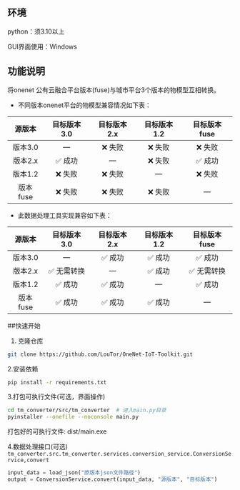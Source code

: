 ## 环境

python：须3.10以上

GUI界面使用：Windows

## 功能说明

将onenet 公有云融合平台版本(fuse)与城市平台3个版本的物模型互相转换。

- 不同版本onenet平台的物模型兼容情况如下表：

|  源版本  | 目标版本3.0 | 目标版本2.x | 目标版本1.2 | 目标版本fuse |
| :------: | :---------: | :---------: | :---------: | :----------: |
| 版本3.0  |      —      |   ❌ 失败    |   ❌ 失败    |    ❌ 失败    |
| 版本2.x  |   ✅ 成功    |      —      |   ❌ 失败    |    ✅ 成功    |
| 版本1.2  |   ❌ 失败    |   ❌ 失败    |      —      |    ❌ 失败    |
| 版本fuse |   ❌ 失败    |   ❌ 失败    |   ❌ 失败    |      —       |

- 此数据处理工具实现兼容如下表：

|  源版本  | 目标版本3.0 | 目标版本2.x | 目标版本1.2 | 目标版本fuse |
| :------: | :---------: | :---------: | :---------: | :----------: |
| 版本3.0  |      —      |   ✅ 成功    |   ✅ 成功    |    ✅ 成功    |
| 版本2.x  | ✅ 无需转换  |      —      |   ✅ 成功    |  ✅ 无需转换  |
| 版本1.2  |   ✅ 成功    |   ✅ 成功    |      —      |    ✅ 成功    |
| 版本fuse |   ✅ 成功    |   ✅ 成功    |   ✅ 成功    |      —       |

##快速开始

1. 克隆仓库
```bash
git clone https://github.com/LouTor/OneNet-IoT-Toolkit.git
```

2.安装依赖
```bash
pip install -r requirements.txt
```

3.打包可执行文件(可选，界面操作)

```bash
cd tm_converter/src/tm_converter  # 进入main.py目录
pyinstaller --onefile --noconsole main.py
```
打包好的可执行文件: dist/main.exe

4.数据处理接口(可选)
`tm_converter.src.tm_converter.services.conversion_service.ConversionService,convert`

```python
input_data = load_json("原版本json文件路径")
output = ConversionService.convert(input_data, "源版本", "目标版本")
```







